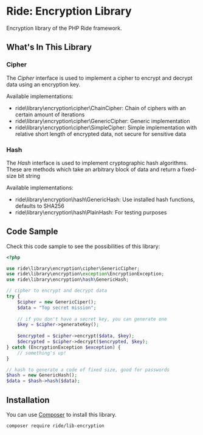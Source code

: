 # Ride: Encryption Library

Encryption library of the PHP Ride framework.

## What's In This Library

### Cipher

The _Cipher_ interface is used to implement a cipher to encrypt and decrypt data using an encryption key.

Available implementations:

* ride\library\encryption\cipher\ChainCipher: Chain of ciphers with an certain amount of iterations
* ride\library\encryption\cipher\GenericCipher: Generic implementation
* ride\library\encryption\cipher\SimpleCipher: Simple implementation with relative short length of encrypted data, not secure for sensitive data

### Hash

The _Hash_ interface is used to implement cryptographic hash algorithms. 
These are methods which take an arbitrary block of data and return a fixed-size bit string

Available implementations:

* ride\library\encryption\hash\GenericHash: Use installed hash functions, defaults to SHA256
* ride\library\encryption\hash\PlainHash: For testing purposes

## Code Sample

Check this code sample to see the possibilities of this library:

```php
<?php

use ride\library\encryption\cipher\GenericCipher;
use ride\library\encryption\exception\EncryptionException;
use ride\library\encryption\hash\GenericHash;

// cipher to encrypt and decrypt data
try {
    $cipher = new GenericCiper();
    $data = "Top secret mission";
    
    // if you don't have a secret key, you can generate one
    $key = $cipher->generateKey();
    
    $encrypted = $cipher->encrypt($data, $key);
    $decrypted = $cipher->decrypt($encrypted, $key); 
} catch (EncryptionException $exception) {
    // something's up!
}

// hash to generate a code of fixed size, good for passwords
$hash = new GenericHash();
$data = $hash->hash($data); 
```

## Installation

You can use [Composer](http://getcomposer.org) to install this library.

```
composer require ride/lib-encryption
```
